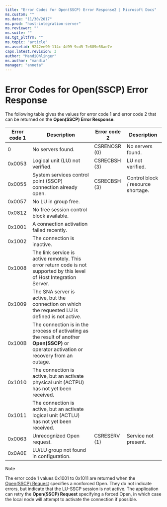 ```yaml
---
title: "Error Codes for Open(SSCP) Error Response2 | Microsoft Docs"
ms.custom: ""
ms.date: "11/30/2017"
ms.prod: "host-integration-server"
ms.reviewer: ""
ms.suite: ""
ms.tgt_pltfrm: ""
ms.topic: "article"
ms.assetid: 9242ee90-114c-4d99-9cd5-7e889e58ae7e
caps.latest.revision: 3
author: "MandiOhlinger"
ms.author: "mandia"
manager: "anneta"
---
```

# Error Codes for Open(SSCP) Error Response
The following table gives the values for error code 1 and error code 2 that can be returned on the **Open(SSCP) Error Response**.  
  
|Error code 1|Description|Error code 2|Description|  
|------------------|-----------------|------------------|-----------------|  
|0|No servers found.|CSRENOSR (0)|No servers found.|  
|0x0053|Logical unit (LU) not verified.|CSRECBSH (3)|LU not verified.|  
|0x0055|System services control point (SSCP) connection already open.|CSRECBSH (3)|Control block / resource shortage.|  
|0x0057|No LU in group free.|||  
|0x0812|No free session control block available.|||  
|0x1001|A connection activation failed recently.|||  
|0x1002|The connection is inactive.|||  
|0x1008|The link service is active remotely. This error return code is not supported by this level of Host Integration Server.|||  
|0x1009|The SNA server is active, but the connection on which the requested LU is defined is not active.|||  
|0x100B|The connection is in the process of activating as the result of another **Open(SSCP)** or operator activation or recovery from an outage.|||  
|0x1010|The connection is active, but an activate physical unit (ACTPU) has not yet been received.|||  
|0x1011|The connection is active, but an activate logical unit (ACTLU) has not yet been received.|||  
|0x0063|Unrecognized Open request.|CSRESERV (1)|Service not present.|  
|0x0A0E|LU/LU group not found in configuration.|||  
  
> [!NOTE]
>  The error code 1 values 0x1001 to 0x1011 are returned when the [Open(SSCP) Request](../core/open-sscp-request1.md) specifies a nonforced Open. They do not indicate errors, but indicate that the LU-SSCP session is not active. The application can retry the **Open(SSCP) Request** specifying a forced Open, in which case the local node will attempt to activate the connection if possible.